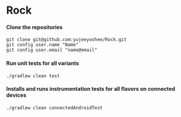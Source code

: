 # Rock

#### Clone the repositories
```
git clone git@github.com:yujeeyoshee/Rock.git
git config user.name "Name"
git config user.email "name@email"
```

#### Run unit tests for all variants
```
./gradlew clean test
```

#### Installs and runs instrumentation tests for all flavors on connected devices
```
./gradlew clean connectedAndroidTest
```
